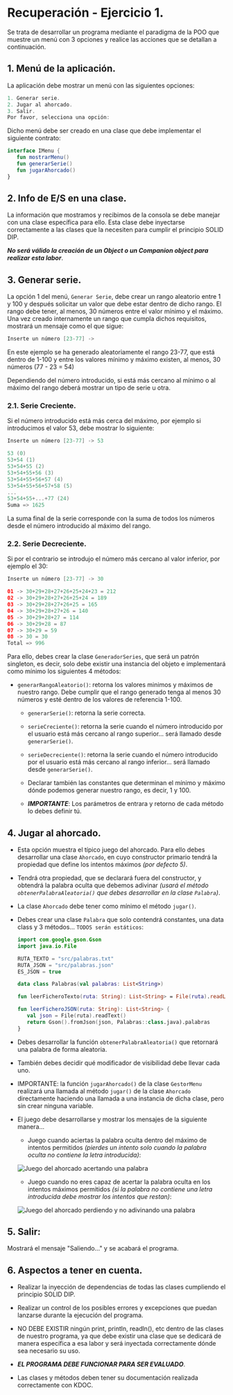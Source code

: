 # Recuperación - Ejercicio 1.

Se trata de desarrollar un programa mediante el paradigma de la POO que muestre un menú con 3 opciones y realice las acciones que se detallan a continuación.

## 1. Menú de la aplicación.

La aplicación debe mostrar un menú con las siguientes opciones:

```kotlin
1. Generar serie.
2. Jugar al ahorcado.
3. Salir.
Por favor, selecciona una opción: 
```

Dicho menú debe ser creado en una clase que debe implementar el siguiente contrato:

```kotlin
interface IMenu {
   fun mostrarMenu()
   fun generarSerie()
   fun jugarAhorcado() 
}
```
   
## 2. Info de E/S en una clase.
   
La información que mostramos y recibimos de la consola se debe manejar con una clase específica para ello. Esta clase debe inyectarse correctamente a las clases que la necesiten para cumplir el principio SOLID DIP. 

***No será válido la creación de un Object o un Companion object para realizar esta labor***.
     
## 3. Generar serie.
       
La opción 1 del menú, ```Generar Serie```, debe crear un rango aleatorio entre 1 y 100 y después solicitar un valor que debe estar dentro de dicho rango. El rango debe tener, al menos, 30 números entre el valor mínimo y el máximo. 
Una vez creado internamente un rango que cumpla dichos requisitos, mostrará un mensaje como el que sigue:

```kotlin
Inserte un número [23-77] ->
```

En este ejemplo se ha generado aleatoriamente el rango 23-77, que está dentro de 1-100 y entre los valores mínimo y máximo existen, al menos, 30 números (77 - 23 = 54)

Dependiendo del número introducido, si está más cercano al mínimo o al máximo del rango deberá mostrar un tipo de serie u otra.

### 2.1. Serie Creciente.
      
Si el número introducido está más cerca del máximo, por ejemplo si introducimos el valor 53, debe mostrar lo siguiente:
      
```kotlin
Inserte un número [23-77] -> 53
```

```kotlin
53 (0)
53+54 (1)
53+54+55 (2)
53+54+55+56 (3)
53+54+55+56+57 (4)
53+54+55+56+57+58 (5)
...
53+54+55+...+77 (24)
Suma => 1625
```

La suma final de la serie corresponde con la suma de todos los números desde el número introducido al máximo del rango.

### 2.2. Serie Decreciente.

Si por el contrario se introdujo el número más cercano al valor inferior, por ejemplo el 30:

```kotlin
Inserte un número [23-77] -> 30
```

```kotlin
01 -> 30+29+28+27+26+25+24+23 = 212
02 -> 30+29+28+27+26+25+24 = 189
03 -> 30+29+28+27+26+25 = 165
04 -> 30+29+28+27+26 = 140
05 -> 30+29+28+27 = 114
06 -> 30+29+28 = 87
07 -> 30+29 = 59
08 -> 30 = 30
Total => 996
```
   
Para ello, debes crear la clase ```GeneradorSeries```, que será un patrón singleton, es decir, solo debe existir una instancia del objeto e implementará como mínimo los siguientes 4 métodos:
   
   - ```generarRangoAleatorio()```: retorna los valores minimos y máximos de nuestro rango. Debe cumplir que el rango generado tenga al menos 30 números y esté dentro de los valores de referencia 1-100.
	  
	 - ```generarSerie()```: retorna la serie correcta.
	  
	 - ```serieCreciente()```: retorna la serie cuando el número introducido por el usuario está más cercano al rango superior... será llamado desde ```generarSerie()```.
	  
	 - ```serieDecreciente()```: retorna la serie cuando el número introducido por el usuario está más cercano al rango inferior... será llamado desde ```generarSerie()```.
	  
	 - Declarar también las constantes que determinan el mínimo y máximo dónde podemos generar nuestro rango, es decir, 1 y 100.
	  
	 - ***IMPORTANTE***: Los parámetros de entrara y retorno de cada método lo debes definir tú.
   
## 4. Jugar al ahorcado.
   
* Esta opción muestra el típico juego del ahorcado. Para ello debes desarrollar una clase ```Ahorcado```, en cuyo constructor primario tendrá la propiedad que define los intentos máximos *(por defecto 5)*. 
   
* Tendrá otra propiedad, que se declarará fuera del constructor, y obtendrá la palabra oculta que debemos adivinar *(usará el método ```obtenerPalabraAleatoria()``` que debes desarrollar en la clase ```Palabra```)*.
   
* La clase ```Ahorcado``` debe tener como mínimo el método ```jugar()```.
   
* Debes crear una clase ```Palabra``` que solo contendrá constantes, una data class y 3 métodos... ```TODOS serán estáticos```:

   ```kotlin
   import com.google.gson.Gson
   import java.io.File
   
   RUTA_TEXTO = "src/palabras.txt"
   RUTA_JSON = "src/palabras.json"
   ES_JSON = true
   
   data class Palabras(val palabras: List<String>)
   
   fun leerFicheroTexto(ruta: String): List<String> = File(ruta).readLines()

   fun leerFicheroJSON(ruta: String): List<String> {
      val json = File(ruta).readText()
      return Gson().fromJson(json, Palabras::class.java).palabras
   }
   ```
   
* Debes desarrollar la función ```obtenerPalabraAleatoria()``` que retornará una palabra de forma aleatoria.
   
* También debes decidir qué modificador de visibilidad debe llevar cada uno.
   
* IMPORTANTE: la función ```jugarAhorcado()``` de la clase ```GestorMenu``` realizará una llamada al método ```jugar()``` de la clase ```Ahorcado``` directamente haciendo una llamada a una instancia de dicha clase, pero sin crear ninguna variable.

* El juego debe desarrollarse y mostrar los mensajes de la siguiente manera...

   - Juego cuando aciertas la palabra oculta dentro del máximo de intentos permitidos *(pierdes un intento solo cuando la palabra oculta no contiene la letra introducida)*:

   ![Juego del ahorcado acertando una palabra](juegoAhorcadoGana.jpg)

  - Juego cuando no eres capaz de acertar la palabra oculta en los intentos máximos permitidos *(si la palabra no contiene una letra introducida debe mostrar los intentos que restan)*:

   ![Juego del ahorcado perdiendo y no adivinando una palabra](juegoAhorcadoPerdiendo.jpg)
   
## 5. Salir:
   
Mostrará el mensaje "Saliendo..." y se acabará el programa.

## 6. Aspectos a tener en cuenta.

* Realizar la inyección de dependencias de todas las clases cumpliendo el principio SOLID DIP.
   
* Realizar un control de los posibles errores y excepciones que puedan lanzarse durante la ejecución del programa.

* NO DEBE EXISTIR ningún print, println, readln(), etc dentro de las clases de nuestro programa, ya que debe existir una clase que se dedicará de manera específica a esa labor y será inyectada correctamente dónde sea necesario su uso.

* ***EL PROGRAMA DEBE FUNCIONAR PARA SER EVALUADO***.

* Las clases y métodos deben tener su documentación realizada correctamente con KDOC.

